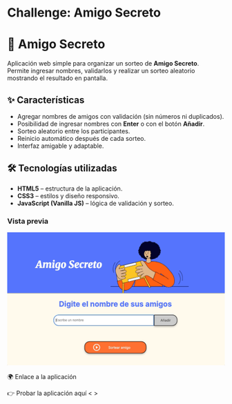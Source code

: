 <h1>Challenge: Amigo Secreto</h1>

# 🎁 Amigo Secreto

Aplicación web simple para organizar un sorteo de **Amigo Secreto**.  
Permite ingresar nombres, validarlos y realizar un sorteo aleatorio mostrando el resultado en pantalla.

## ✨ Características
- Agregar nombres de amigos con validación (sin números ni duplicados).
- Posibilidad de ingresar nombres con **Enter** o con el botón **Añadir**.
- Sorteo aleatorio entre los participantes.
- Reinicio automático después de cada sorteo.
- Interfaz amigable y adaptable.

## 🛠️ Tecnologías utilizadas
- **HTML5** – estructura de la aplicación.
- **CSS3** – estilos y diseño responsivo.
- **JavaScript (Vanilla JS)** – lógica de validación y sorteo.

### Vista previa
![Demo de la aplicación](assets/Demo.gif)


🌍 Enlace a la aplicación

👉 Probar la aplicación aquí < >
